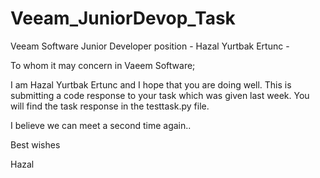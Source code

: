 # Veeam_JuniorDevop_Task
Veeam Software Junior Developer position - Hazal Yurtbak Ertunc - 

To whom it may concern in Vaeem Software;

I am Hazal Yurtbak Ertunc and I hope that you are doing well. 
This is submitting a code response to your task which was given last week.
You will find the task response in the testtask.py file.

I believe we can meet a second time again..

Best wishes

Hazal
